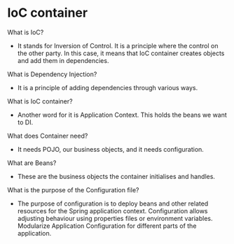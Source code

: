# IoC container

What is IoC? 
- It stands for Inversion of Control. 
It is a principle where the control on the other party. 
In this case, it means that IoC container creates objects and
add them in dependencies.

What is Dependency Injection? 
- It is a principle of adding dependencies through various ways. 

What is IoC container? 
- Another word for it is Application Context. 
This holds the beans we want to DI. 

What does Container need? 
- It needs POJO, our business objects, and it needs configuration.

What are Beans? 
- These are the business objects the container initialises and handles. 

What is the purpose of the Configuration file? 
- The purpose of configuration is to deploy beans and other related resources for the Spring application context. Configuration allows 
adjusting behaviour using properties files or environment variables. 
Modularize Application Configuration for different parts of the application. 

